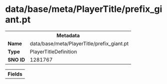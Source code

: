 <h1>data/base/meta/PlayerTitle/prefix_giant.pt</h1><table><tr><th colspan="100%">Metadata</th></tr><tr><td><b>Name</b></td><td>data/base/meta/PlayerTitle/prefix_giant.pt</td></tr><tr><td><b>Type</b></td><td>PlayerTitleDefinition</td></tr><tr><td><b>SNO ID</b></td><td>1281767</td></tr></table>

<table><tr><th colspan="100%">Fields</th></tr></table>

